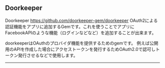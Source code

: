 ## Doorkeeper

Doorkeeper
https://github.com/doorkeeper-gem/doorkeeper
OAuth2による認証機能をアプリに追加するGemです。これを使うことでアプリにFacebookAPIのような機能（ログインなどなど）を追加することが出来ます。


doorkeeperはOAuthのプロバイダ機能を提供するためのgemです。
例えば公開用のAPIを作成した場合にアクセストークンを発行するためOAuth2.0で認可しトークン発行させるなどで使用します。


---
[doorkeeper gemの導入手順]: https://qiita.com/nobuo_hirai/items/62260eb505f7085aa872

[DoorkeeperとDeviseでOAuth2によるログイン機能を作る]: https://qiita.com/kyonsuke19101/items/407f3cdfec38d1108e9d
[doorkeeper gemの導入手順]: https://qiita.com/nobuo_hirai/items/62260eb505f7085aa872

[doorkeeper gemの導入手順]: https://qiita.com/nobuo_hirai/items/62260eb505f7085aa872#:~:text=doorkeeper%20gem%E3%81%AE%E7%94%A8%E9%80%94,%E3%81%AA%E3%81%A9%E3%81%A7%E4%BD%BF%E7%94%A8%E3%81%97%E3%81%BE%E3%81%99%E3%80%82
